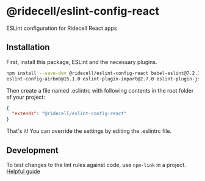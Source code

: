 # @ridecell/eslint-config-react

ESLint configuration for Ridecell React apps

## Installation

First, install this package, ESLint and the necessary plugins.

```bash
npm install --save-dev @ridecell/eslint-config-react babel-eslint@7.2.3 eslint@4.3.0
eslint-config-airbnb@15.1.0 eslint-plugin-import@2.7.0 eslint-plugin-jsx-a11y@5.1.1 eslint-plugin-react@7.1.0
```

Then create a file named .eslintrc with following contents in the root folder of your project:

```json
{
  "extends": "@ridecell/eslint-config-react"
}
```

That's it! You can override the settings by editing the .eslintrc file.

## Development

To test changes to the lint rules against code, use `npm-link` in a project. [Helpful guide](http://justjs.com/posts/npm-link-developing-your-own-npm-modules-without-tears)
